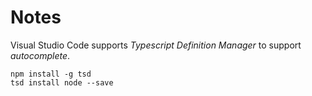 
# Notes

Visual Studio Code supports _Typescript Definition Manager_ to support _autocomplete_.

```
npm install -g tsd
tsd install node --save
```